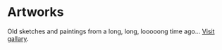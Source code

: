 # Artworks

Old sketches and paintings from a long, long, looooong time ago... [Visit gallary](https://slsdo.github.io/artworks/).
